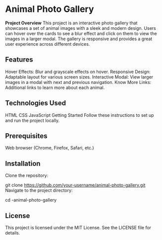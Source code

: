 # Animal Photo Gallery
**Project Overview**
This project is an interactive photo gallery that showcases a set of animal images with a sleek and modern design. Users can hover over the cards to see a blur effect and click on them to view the images in a larger modal. The gallery is responsive and provides a great user experience across different devices.

## Features
Hover Effects: Blur and grayscale effects on hover.
Responsive Design: Adaptable layout for various screen sizes.
Interactive Modal: View larger images in a modal with next and previous navigation.
Know More Links: Additional links to learn more about each animal.
## Technologies Used
HTML
CSS
JavaScript
Getting Started
Follow these instructions to set up and run the project locally.

## Prerequisites
Web browser (Chrome, Firefox, Safari, etc.)
## Installation
Clone the repository:

git clone https://github.com/your-username/animal-photo-gallery.git
Navigate to the project directory:

cd -animal-photo-gallery

## License
This project is licensed under the MIT License. See the LICENSE file for details.